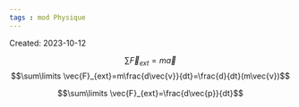 ```yaml
---
tags : mod Physique
---
```

Created: 2023-10-12

$$\sum\limits \vec{F}_{ext}=m\vec{a}$$
$$\sum\limits \vec{F}_{ext}=m\frac{d\vec{v}}{dt}=\frac{d}{dt}(m\vec{v})$$

$$\sum\limits \vec{F}_{ext}=\frac{d\vec{p}}{dt}$$
